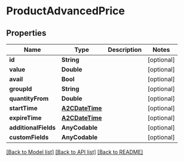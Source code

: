# ProductAdvancedPrice

## Properties
Name | Type | Description | Notes
------------ | ------------- | ------------- | -------------
**id** | **String** |  | [optional] 
**value** | **Double** |  | [optional] 
**avail** | **Bool** |  | [optional] 
**groupId** | **String** |  | [optional] 
**quantityFrom** | **Double** |  | [optional] 
**startTime** | [**A2CDateTime**](A2CDateTime.md) |  | [optional] 
**expireTime** | [**A2CDateTime**](A2CDateTime.md) |  | [optional] 
**additionalFields** | **AnyCodable** |  | [optional] 
**customFields** | **AnyCodable** |  | [optional] 

[[Back to Model list]](../README.md#documentation-for-models) [[Back to API list]](../README.md#documentation-for-api-endpoints) [[Back to README]](../README.md)


